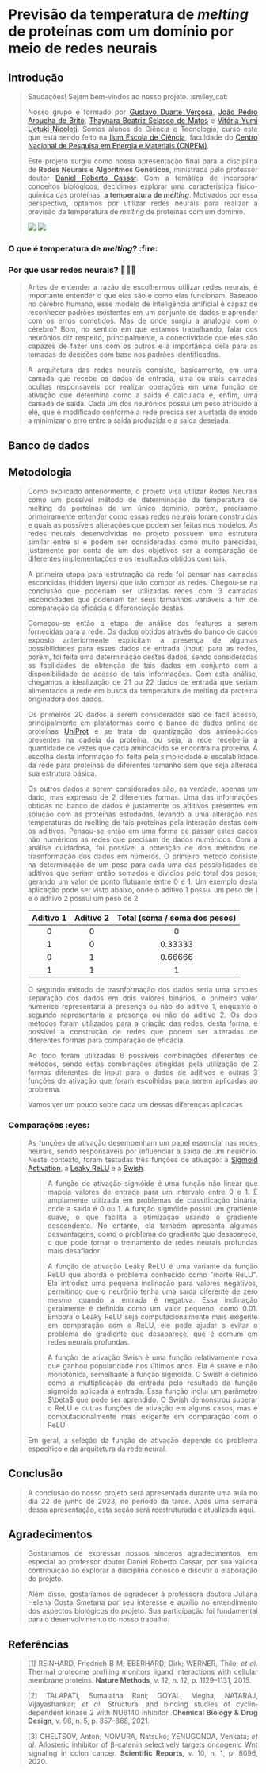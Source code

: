 # Previsão da temperatura de <i>melting</i> de proteínas com um domínio por meio de redes neurais

<h2 align="left">Introdução</h2>
<blockquote> 
<p align="justify">Saudações! Sejam bem-vindos ao nosso projeto. :smiley_cat:</p>
<p align="justify">Nosso grupo é formado por <a href="https://github.com/gustavercosa">Gustavo Duarte Verçosa</a>, <a href="https://github.com/jpab2004">João Pedro Aroucha de Brito</a>, <a href="https://github.com/selaxco">Thaynara Beatriz Selasco de Matos</a> e <a href="https://github.com/viyuetuki">Vitória Yumi Uetuki Nicoleti</a>. Somos alunos de Ciência e Tecnologia, curso este que está sendo feito na <a href="https://ilum.cnpem.br/">Ilum Escola de Ciência</a>, faculdade do <a href="https://cnpem.br/">Centro Nacional de Pesquisa em Energia e Materiais (CNPEM)</a>.</p>
<p align="justify">Este projeto surgiu como nossa apresentação final para a disciplina de <b>Redes Neurais e Algoritmos Genéticos</b>, ministrada pelo professor doutor <a href="https://github.com/drcassar">Daniel Roberto Cassar</a>. Com a temática de incorporar conceitos biológicos, decidimos explorar uma característica físico-química das proteínas: <b>a temperatura de <i>melting</i></b>. Motivados por essa perspectiva, optamos por utilizar redes neurais para realizar a previsão da temperatura de <i>melting</i> de proteínas com um domínio.</p> 
<img src="https://img.shields.io/badge/STATUS-Em%20desenvolvimento-576CFB"> <img src="https://img.shields.io/badge/LICENCE-GNU%20General%20Public%20License%20v3.0-75CA75">
</blockquote> 

<h3 align="left">O que é temperatura de <i>melting</i>? :fire:</h3>
<blockquote> 
<p align="justify"> </p>
</blockquote>

<h3 align="left">Por que usar redes neurais? 👩🏻‍💻</h3>
<blockquote> 
<p align="justify"> Antes de entender a razão de escolhermos utilizar redes neurais, é importante entender o que elas são e como elas funcionam. Baseado no cérebro humano, esse modelo de inteligência artificial é capaz de reconhecer padrões existentes em um conjunto de dados e aprender com os erros cometidos. Mas de onde surgiu a analogia com o cérebro? Bom, no sentido em que estamos trabalhando, falar dos neurônios diz respeito, principalmente, a conectividade que eles são capazes de fazer uns com os outros e a importância dela para as tomadas de decisões com base nos padrões identificados. </p>
<p align="justify">A arquitetura das redes neurais consiste, basicamente, em uma camada que recebe os dados de entrada, uma ou mais camadas ocultas responsáveis por realizar operações em uma função de ativação que determina como a saída é calculada e, enfim, uma camada de saída. Cada um dos neurônios possui um peso atribuído a ele, que é modificado conforme a rede precisa ser ajustada de modo a minimizar o erro entre a saída produzida e a saída desejada.</p>

</blockquote>

<h2 align="left">Banco de dados</h2>
<blockquote> 
<p align="justify"> </p>
</blockquote> 

<h2 align="left">Metodologia</h2>
<blockquote> 
<p align="justify"> Como explicado anteriormente, o projeto visa utilizar Redes Neurais como um possível método de determinação da temperatura de melting de porteínas de um único dominio, porém, precisamo primeiramente entender como essas redes neurais foram construidas e quais as possíveis alterações que podem ser feitas nos modelos. As redes neurais desenvolvidas no projeto possuem uma estrutura similar entre si e podem ser consideradas como muito parecidas, justamente por conta de um dos objetivos ser a comparação de diferentes implementações e os resultados obtidos com tais.</p>
<p align="justify">A primeira etapa para estrutração da rede foi pensar nas camadas escondidas (hidden layers) que irão compor as redes. Chegou-se na conclusão que poderiam ser utilizadas redes com 3 camadas escondidades que poderiam ter seus tamanhos variáveis a fim de comparação da eficácia e diferenciação destas.</p>
<p align="justify">Começou-se então a etapa de análise das features a serem fornecidas para a rede. Os dados obtidos através do banco de dados exposto anteriormente explicitam a presença de algumas possibilidades para esses dados de entrada (input) para as redes, porém, foi feita uma determinação destes dados, sendo consideradas as facilidades de obtenção de tais dados em conjunto com a disponibilidade de acesso de tais informações. Com esta análise, chegamos a idealização de 21 ou 22 dados de entrada que seriam alimentados a rede em busca da temperatura de melting da proteína originadora dos dados.</p>
<p align="justify">Os primeiros 20 dados a serem considerados são de facil acesso, principalmente em plataformas como o banco de dados online de proteínas <a href='https://www.uniprot.org'>UniProt</a> e se trata da quantização dos aminoácidos presentes na cadeia da proteína, ou seja, a rede receberia a quantidade de vezes que cada aminoácido se encontra na proteína. A escolha desta informação foi feita pela simplicidade e escalabilidade da rede para proteínas de diferentes tamanho sem que seja alterada sua estrutura básica.</p>
<p align="justify">Os outros dados a serem considerados são, na verdade, apenas um dado, mas expresso de 2 diferentes formas. Uma das informações obtidas no banco de dados é justamente os aditivos presentes em solução com as proteínas estudadas, levando a uma alteração nas temperaturas de melting de tais proteínas pela interação destas com os aditivos. Pensou-se então em uma forma de passar estes dados não numéricos as redes que precisam de dados numéricos. Com a análise cuidadosa, foi possível a obtenção de dois métodos de trasnformação dos dados em números. O primeiro método consiste na determinação de um peso para cada uma das possibilidades de aditivos que seriam então somados e dividios pelo total dos pesos, gerando um valor de ponto flutuante entre 0 e 1. Um exemplo desta aplicação pode ser visto abaixo, onde o aditivo 1 possui um peso de 1 e o aditivo 2 possui um peso de 2.</p>

<center>
  
| Aditivo 1 | Aditivo 2 | Total (soma / soma dos pesos) |
| :------------: | :------------: | :------------: |
| 0 | 0 | 0 |
| 1 | 0 | 0.33333 |
| 0 | 1 | 0.66666 |
| 1 | 1 | 1 |
  
</center>

<p align="justify"> O segundo método de trasnformação dos dados seria uma simples separação dos dados em dois valores binários, o primeiro valor numérico representaria a presença ou não do aditivo 1, enquanto o segundo representaria a presença ou não do aditivo 2. Os dois métodos foram utilizados para a criação das redes, desta forma, é possível a construção de redes que podem ser alteradas de diferentes formas para comparação de eficácia. </p>

<p align="justify">Ao todo foram utilizadas 6 possíveis combinações diferentes de métodos, sendo estas combinações atingidas pela utilização de 2 formas diferentes de input para o dados de aditivos e outras 3 funções de ativação que foram escolhidas para serem aplicadas ao problema.</p>
<p align="justify">Vamos ver um pouco sobre cada um dessas diferenças aplicadas </p>
</blockquote> 

<h3 align="left">Comparações :eyes:</h3>

<blockquote> 
<p align="justify">As funções de ativação desempenham um papel essencial nas redes neurais, sendo responsáveis por influenciar a saída de um neurônio. 
Neste contexto, foram testadas três funções de ativação: a <a href="https://paperswithcode.com/method/sigmoid-activation">Sigmoid Activation</a>, a <a href="https://paperswithcode.com/method/leaky-relu">Leaky ReLU</a> e a <a href="https://paperswithcode.com/method/swish">Swish</a>.</p>
  <blockquote> 
  <p align="justify">A função de ativação sigmóide é uma função não linear que mapeia valores de entrada para um intervalo entre 0 e 1. É amplamente utilizada em problemas de classificação binária, onde a saída é 0 ou 1. A função sigmóide possui um gradiente suave, o que facilita a otimização usando o gradiente descendente. No entanto, ela também apresenta algumas desvantagens, como o problema do gradiente que desaparece, o que pode tornar o treinamento de redes neurais profundas mais desafiador.</p>
  <p align="justify">A função de ativação Leaky ReLU é uma variante da função ReLU que aborda o problema conhecido como "morte ReLU". Ela introduz uma pequena inclinação para valores negativos, permitindo que o neurônio tenha uma saída diferente de zero mesmo quando a entrada é negativa. Essa inclinação geralmente é definida como um valor pequeno, como 0.01. Embora o Leaky ReLU seja computacionalmente mais exigente em comparação com o ReLU, ele pode ajudar a evitar o problema do gradiente que desaparece, que é comum em redes neurais profundas.</p>
  <p align="justify">A função de ativação Swish é uma função relativamente nova que ganhou popularidade nos últimos anos. Ela é suave e não monotônica, semelhante à função sigmoide. O Swish é definido como a multiplicação da entrada pelo resultado da função sigmoide aplicada à entrada. Essa função inclui um parâmetro $\beta$ que pode ser aprendido. O Swish demonstrou superar o ReLU e outras funções de ativação em alguns casos, mas é computacionalmente mais exigente em comparação com o ReLU.</p>
  </blockquote>
<p align="justify">Em geral, a seleção da função de ativação depende do problema específico e da arquitetura da rede neural.</p>
</blockquote>

<h2 align="left">Conclusão</h2>
<blockquote> 
<p align="justify">A conclusão do nosso projeto será apresentada durante uma aula no dia 22 de junho de 2023, no período da tarde. Após uma semana dessa apresentação, esta seção será reestruturada e atualizada aqui.</p>
</blockquote> 

<h2 align="left">Agradecimentos</h2>
<blockquote> 
<p align="justify">Gostaríamos de expressar nossos sinceros agradecimentos, em especial ao professor doutor Daniel Roberto Cassar, por sua valiosa contribuição ao explorar a disciplina conosco e discutir a elaboração do projeto.</p>
<p align="justify">Além disso, gostaríamos de agradecer à professora doutora Juliana Helena Costa Smetana por seu interesse e auxílio no entendimento dos aspectos biológicos do projeto. Sua participação foi fundamental para o desenvolvimento do nosso trabalho.</p>
</blockquote> 
  
<h2 align="left">Referências</h2>
<blockquote> 
<p align="justify">[1] REINHARD, Friedrich B M; EBERHARD, Dirk; WERNER, Thilo; <i>et al</i>. Thermal proteome profiling monitors ligand interactions with cellular membrane proteins. <b>Nature Methods</b>, v. 12, n. 12, p. 1129–1131, 2015.
</p>
<p align="justify">[2] TALAPATI, Sumalatha Rani; GOYAL, Megha; NATARAJ, Vijayashankar; <i>et al</i>. Structural and binding studies of cyclin‐dependent kinase 2 with NU6140 inhibitor. <b>Chemical Biology & Drug Design</b>, v. 98, n. 5, p. 857–868, 2021.
</p>
<p align="justify">[3] CHELTSOV, Anton; NOMURA, Natsuko; YENUGONDA, Venkata; <i>et al</i>. Allosteric inhibitor of β-catenin selectively targets oncogenic Wnt signaling in colon cancer. <b>Scientific Reports</b>, v. 10, n. 1, p. 8096, 2020.</p>
</blockquote>
